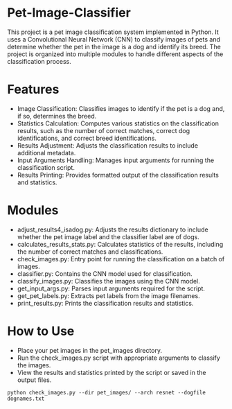 # Pet-Image-Classifier
This project is a pet image classification system implemented in Python. It uses a Convolutional Neural Network (CNN) to classify images of pets and determine whether the pet in the image is a dog and identify its breed. The project is organized into multiple modules to handle different aspects of the classification process.

# Features
* Image Classification: Classifies images to identify if the pet is a dog and, if so, determines the breed.
* Statistics Calculation: Computes various statistics on the classification results, such as the number of correct matches, correct dog identifications, and correct breed identifications.
* Results Adjustment: Adjusts the classification results to include additional metadata.
* Input Arguments Handling: Manages input arguments for running the classification script.
* Results Printing: Provides formatted output of the classification results and statistics.

# Modules
* adjust_results4_isadog.py: Adjusts the results dictionary to include whether the pet image label and the classifier label are of dogs.
* calculates_results_stats.py: Calculates statistics of the results, including the number of correct matches and classifications.
* check_images.py: Entry point for running the classification on a batch of images.
* classifier.py: Contains the CNN model used for classification.
* classify_images.py: Classifies the images using the CNN model.
* get_input_args.py: Parses input arguments required for the script.
* get_pet_labels.py: Extracts pet labels from the image filenames.
* print_results.py: Prints the classification results and statistics.

# How to Use
* Place your pet images in the pet_images directory.
* Run the check_images.py script with appropriate arguments to classify the images.
* View the results and statistics printed by the script or saved in the output files.

```
python check_images.py --dir pet_images/ --arch resnet --dogfile dognames.txt
```
